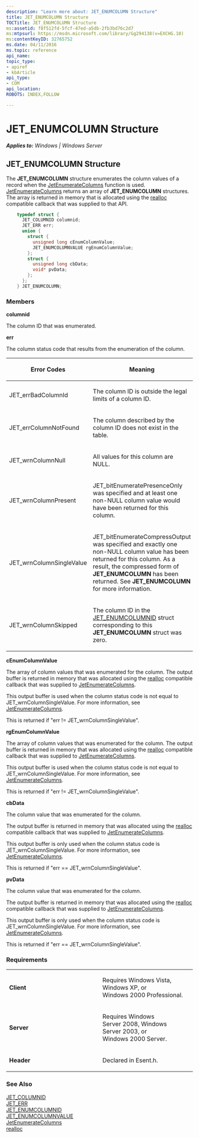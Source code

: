 ```yaml
---
description: "Learn more about: JET_ENUMCOLUMN Structure"
title: JET_ENUMCOLUMN Structure
TOCTitle: JET_ENUMCOLUMN Structure
ms:assetid: f8f512fd-5fcf-47ed-a5db-2fb3bd76c2d7
ms:mtpsurl: https://msdn.microsoft.com/library/Gg294138(v=EXCHG.10)
ms:contentKeyID: 32765752
ms.date: 04/11/2016
ms.topic: reference
api_name: 
topic_type: 
- apiref
- kbArticle
api_type: 
- COM
api_location: 
ROBOTS: INDEX,FOLLOW

---
```


# JET_ENUMCOLUMN Structure


_**Applies to:** Windows | Windows Server_

## JET_ENUMCOLUMN Structure

The **JET_ENUMCOLUMN** structure enumerates the column values of a record when the [JetEnumerateColumns](./jetenumeratecolumns-function.md) function is used. [JetEnumerateColumns](./jetenumeratecolumns-function.md) returns an array of **JET_ENUMCOLUMN** structures. The array is returned in memory that is allocated using the [realloc](/cpp/c-runtime-library/reference/realloc?view=vs-2019) compatible callback that was supplied to that API.

```cpp
    typedef struct {
      JET_COLUMNID columnid;
      JET_ERR err;
      union {
        struct {
          unsigned long cEnumColumnValue;
          JET_ENUMCOLUMNVALUE rgEnumColumnValue;
        };
        struct {
          unsigned long cbData;
          void* pvData;
        };
      };
    } JET_ENUMCOLUMN;
```

### Members

**columnid**

The column ID that was enumerated.

**err**

The column status code that results from the enumeration of the column.

<table>
<colgroup>
<col style="width: 50%" />
<col style="width: 50%" />
</colgroup>
<thead>
<tr class="header">
<th><p>Error Codes</p></th>
<th><p>Meaning</p></th>
</tr>
</thead>
<tbody>
<tr class="odd">
<td><p>JET_errBadColumnId</p></td>
<td><p>The column ID is outside the legal limits of a column ID.</p></td>
</tr>
<tr class="even">
<td><p>JET_errColumnNotFound</p></td>
<td><p>The column described by the column ID does not exist in the table.</p></td>
</tr>
<tr class="odd">
<td><p>JET_wrnColumnNull</p></td>
<td><p>All values for this column are NULL.</p></td>
</tr>
<tr class="even">
<td><p>JET_wrnColumnPresent</p></td>
<td><p>JET_bitEnumeratePresenceOnly was specified and at least one non-NULL column value would have been returned for this column.</p></td>
</tr>
<tr class="odd">
<td><p>JET_wrnColumnSingleValue</p></td>
<td><p>JET_bitEnumerateCompressOutput was specified and exactly one non-NULL column value has been returned for this column. As a result, the compressed form of <strong>JET_ENUMCOLUMN</strong> has been returned. See <strong>JET_ENUMCOLUMN</strong> for more information.</p></td>
</tr>
<tr class="even">
<td><p>JET_wrnColumnSkipped</p></td>
<td><p>The column ID in the <a href="gg269251(v=exchg.10).md">JET_ENUMCOLUMNID</a> struct corresponding to this <strong>JET_ENUMCOLUMN</strong> struct was zero.</p></td>
</tr>
</tbody>
</table>


**cEnumColumnValue**

The array of column values that was enumerated for the column. The output buffer is returned in memory that was allocated using the [realloc](/cpp/c-runtime-library/reference/realloc?view=vs-2019) compatible callback that was supplied to [JetEnumerateColumns](./jetenumeratecolumns-function.md).

This output buffer is used when the column status code is not equal to JET_wrnColumnSingleValue. For more information, see [JetEnumerateColumns](./jetenumeratecolumns-function.md).

This is returned if "err \!= JET_wrnColumnSingleValue".

**rgEnumColumnValue**

The array of column values that was enumerated for the column. The output buffer is returned in memory that was allocated using the [realloc](/cpp/c-runtime-library/reference/realloc?view=vs-2019) compatible callback that was supplied to [JetEnumerateColumns](./jetenumeratecolumns-function.md).

This output buffer is used when the column status code is not equal to JET_wrnColumnSingleValue. For more information, see [JetEnumerateColumns](./jetenumeratecolumns-function.md).

This is returned if "err \!= JET_wrnColumnSingleValue".

**cbData**

The column value that was enumerated for the column.

The output buffer is returned in memory that was allocated using the [realloc](/cpp/c-runtime-library/reference/realloc?view=vs-2019) compatible callback that was supplied to [JetEnumerateColumns](./jetenumeratecolumns-function.md).

This output buffer is only used when the column status code is JET_wrnColumnSingleValue. For more information, see [JetEnumerateColumns](./jetenumeratecolumns-function.md).

This is returned if "err == JET_wrnColumnSingleValue".

**pvData**

The column value that was enumerated for the column.

The output buffer is returned in memory that was allocated using the [realloc](/cpp/c-runtime-library/reference/realloc?view=vs-2019) compatible callback that was supplied to [JetEnumerateColumns](./jetenumeratecolumns-function.md).

This output buffer is only used when the column status code is JET_wrnColumnSingleValue. For more information, see [JetEnumerateColumns](./jetenumeratecolumns-function.md).

This is returned if "err == JET_wrnColumnSingleValue".

### Requirements

<table>
<colgroup>
<col style="width: 50%" />
<col style="width: 50%" />
</colgroup>
<tbody>
<tr class="odd">
<td><p><strong>Client</strong></p></td>
<td><p>Requires Windows Vista, Windows XP, or Windows 2000 Professional.</p></td>
</tr>
<tr class="even">
<td><p><strong>Server</strong></p></td>
<td><p>Requires Windows Server 2008, Windows Server 2003, or Windows 2000 Server.</p></td>
</tr>
<tr class="odd">
<td><p><strong>Header</strong></p></td>
<td><p>Declared in Esent.h.</p></td>
</tr>
</tbody>
</table>


### See Also

[JET_COLUMNID](./jet-columnid.md)  
[JET_ERR](./jet-err.md)  
[JET_ENUMCOLUMNID](./jet-enumcolumnid-structure.md)  
[JET_ENUMCOLUMNVALUE](./jet-enumcolumnvalue-structure.md)  
[JetEnumerateColumns](./jetenumeratecolumns-function.md)  
[realloc](/cpp/c-runtime-library/reference/realloc?view=vs-2019)
